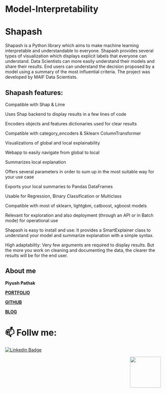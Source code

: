 # Model-Interpretability

# Shapash

Shapash is a Python library which aims to make machine learning interpretable and understandable to everyone. Shapash provides several types of visualization which displays explicit labels that everyone can understand. Data Scientists can more easily understand their models and share their results. End users can understand the decision proposed by a model using a summary of the most influential criteria. The project was developed by MAIF Data Scientists.

## Shapash features:
Compatible with Shap & Lime

Uses Shap backend to display results in a few lines of code

Encoders objects and features dictionaries used for clear results

Compatible with category_encoders & Sklearn ColumnTransformer

Visualizations of global and local explainability

Webapp to easily navigate from global to local

Summarizes local explanation

Offers several parameters in order to sum up in the most suitable way for your use case

Exports your local summaries to Pandas DataFrames

Usable for Regression, Binary Classification or Multiclass

Compatible with most of sklearn, lightgbm, catboost, xgboost models

Relevant for exploration and also deployment (through an API or in Batch mode) for operational use

Shapash is easy to install and use: It provides a SmartExplainer class to understand your model and summarize explanation with a simple syntax.

High adaptability: Very few arguments are required to display results. But the more you work on cleaning and documenting the data, the clearer the results will be for the end user.


## About me

**Piyush Pathak**

[**PORTFOLIO**](https://anirudhrapathak3.wixsite.com/piyush)

[**GITHUB**](https://github.com/piyushpathak03)

[**BLOG**](https://medium.com/@piyushpathak03)


# 📫 Follw me: 

[![Linkedin Badge](https://img.shields.io/badge/-PiyushPathak-blue?style=flat-square&logo=Linkedin&logoColor=white&link=https://www.linkedin.com/in/piyushpathak03/)](https://www.linkedin.com/in/piyushpathak03/)

<p  align="right"><img height="100" src = "https://media.giphy.com/media/l3URDstnIjBNY7rwLB/giphy.gif"></p>
